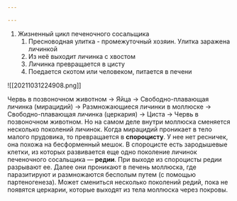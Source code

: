 ```yaml
---

---
```

1. Жизненный цикл печеночного сосальщика
	1. Пресноводная улитка - промежуточный хозяин. Улитка заражена личинкой
	2. Из неё выходит личинка с хвостом
	3. Личинка превращается в цисту
	4. Поедается скотом или человеком, питается в печени

![[20211031224908.png]]

Червь в позвоночном животном → Яйца → Cвободно-плавающая личинка (мирацидий) → Размножающиеся личинки в моллюске → Cвободно-плавающая личинка (церкария) → Циста → Червь в позвоночном животном.
Но на самом деле внутри моллюска сменяется несколько поколений личинок. Когда мирацидий проникает в тело малого прудовика, то превращается в **спороцисту**. У нее нет ресничек, она похожа на бесформенный мешок. В спороцисте есть зародышевые клетки, из которых развивается еще одно поколение личинок печеночного сосальщика — **редии**. При выходе из спороцисты редии разрывают ее. Далее они проникают в печень моллюска, где паразитируют и размножаются бесполым путем (с помощью партеногенеза). Может смениться несколько поколений редий, пока не появятся церкарии, которые выходят из тела моллюска через покровы.